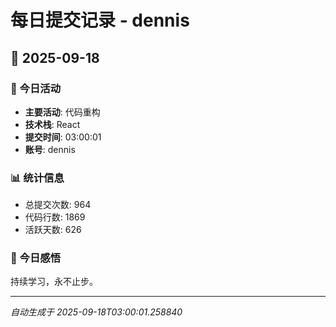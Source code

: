 # 每日提交记录 - dennis

## 📅 2025-09-18

### 🎯 今日活动
- **主要活动**: 代码重构
- **技术栈**: React
- **提交时间**: 03:00:01
- **账号**: dennis

### 📊 统计信息
- 总提交次数: 964
- 代码行数: 1869
- 活跃天数: 626

### 💭 今日感悟
持续学习，永不止步。

---
*自动生成于 2025-09-18T03:00:01.258840*
